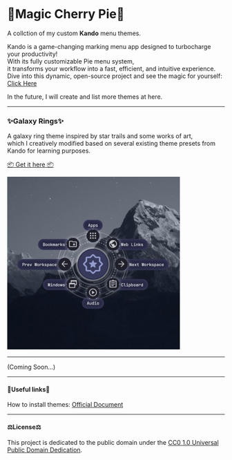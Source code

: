 # 🥧Magic Cherry Pie🥧
A collction of my custom **Kando** menu themes.

Kando is a game-changing marking menu app designed to turbocharge your productivity!   
With its fully customizable Pie menu system,   
it transforms your workflow into a fast, efficient, and intuitive experience.   
Dive into this dynamic, open-source project and see the magic for yourself: [Click Here](https://github.com/kando-menu/kando)

In the future, I will create and list more themes at here.

---

### ✨Galaxy Rings✨
A galaxy ring theme inspired by star trails and some works of art,   
which I creatively modified based on several existing theme presets from Kando for learning purposes.

[📦 Get it here 📦](https://github.com/IcekingJason/kando-themes/tree/main/Galaxy%20Rings)

<img src="./Galaxy%20Rings/preview.jpg" width = "400" height = "400" alt="Preview" />

---

(Coming Soon...)

---
#### 📎Useful links📎

How to install themes: [Official Document](https://kando.menu/menu-themes/)


---
#### ⚖️License⚖️

This project is dedicated to the public domain under the [CC0 1.0 Universal Public Domain Dedication](https://creativecommons.org/publicdomain/zero/1.0/).

